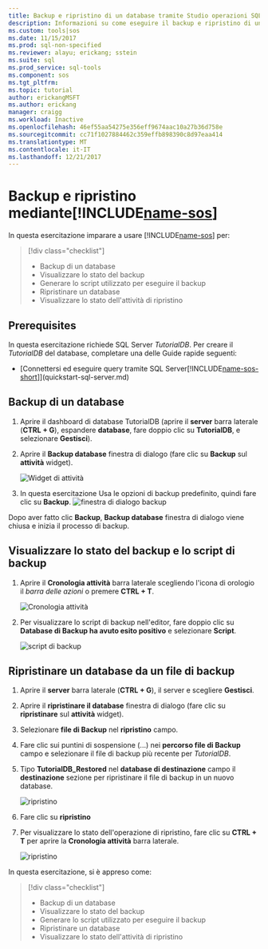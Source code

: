 ```yaml
---
title: Backup e ripristino di un database tramite Studio operazioni SQL (anteprima) | Documenti Microsoft
description: Informazioni su come eseguire il backup e ripristino di un database utilizzando Studio operazioni SQL (anteprima)
ms.custom: tools|sos
ms.date: 11/15/2017
ms.prod: sql-non-specified
ms.reviewer: alayu; erickang; sstein
ms.suite: sql
ms.prod_service: sql-tools
ms.component: sos
ms.tgt_pltfrm: 
ms.topic: tutorial
author: erickangMSFT
ms.author: erickang
manager: craigg
ms.workload: Inactive
ms.openlocfilehash: 46ef55aa54275e356eff9674aac10a27b36d758e
ms.sourcegitcommit: cc71f1027884462c359effb898390c8d97eaa414
ms.translationtype: MT
ms.contentlocale: it-IT
ms.lasthandoff: 12/21/2017
---
```

# <a name="backup-and-restore-using-includename-sosincludesname-sos-shortmd"></a>Backup e ripristino mediante[!INCLUDE[name-sos](../includes/name-sos-short.md)]

In questa esercitazione imparare a usare [!INCLUDE[name-sos](../includes/name-sos-short.md)] per:
> [!div class="checklist"]
> * Backup di un database 
> * Visualizzare lo stato del backup
> * Generare lo script utilizzato per eseguire il backup
> * Ripristinare un database
> * Visualizzare lo stato dell'attività di ripristino

## <a name="prerequisites"></a>Prerequisites

In questa esercitazione richiede SQL Server *TutorialDB*. Per creare il *TutorialDB* del database, completare una delle Guide rapide seguenti:

- [Connettersi ed eseguire query tramite SQL Server[!INCLUDE[name-sos-short](../includes/name-sos-short.md)]](quickstart-sql-server.md)


## <a name="backup-a-database"></a>Backup di un database

1. Aprire il dashboard di database TutorialDB (aprire il **server** barra laterale (**CTRL + G**), espandere **database**, fare doppio clic su **TutorialDB**, e selezionare **Gestisci**). 

2. Aprire il **Backup database** finestra di dialogo (fare clic su **Backup** sul **attività** widget).

   ![Widget di attività](./media/tutorial-backup-restore-sql-server/tasks.png)

3. In questa esercitazione Usa le opzioni di backup predefinito, quindi fare clic su **Backup**.
   ![finestra di dialogo backup](./media/tutorial-backup-restore-sql-server/backup-dialog.png)

Dopo aver fatto clic **Backup**, **Backup database** finestra di dialogo viene chiusa e inizia il processo di backup.

## <a name="view-the-backup-status-and-view-the-backup-script"></a>Visualizzare lo stato del backup e lo script di backup

1. Aprire il **Cronologia attività** barra laterale scegliendo l'icona di orologio il *barra delle azioni* o premere **CTRL + T**.

   ![Cronologia attività](./media/tutorial-backup-restore-sql-server/task-history.png)

2. Per visualizzare lo script di backup nell'editor, fare doppio clic su **Database di Backup ha avuto esito positivo** e selezionare **Script**.

   ![script di backup](./media/tutorial-backup-restore-sql-server/task-script.png) 

## <a name="restore-a-database-from-a-backup-file"></a>Ripristinare un database da un file di backup


1. Aprire il **server** barra laterale (**CTRL + G**), il server e scegliere **Gestisci**. 

2. Aprire il **ripristinare il database** finestra di dialogo (fare clic su **ripristinare** sul **attività** widget).

2. Selezionare **file di Backup** nel **ripristino** campo. 

3. Fare clic sui puntini di sospensione (...) nei **percorso file di Backup** campo e selezionare il file di backup più recente per *TutorialDB*.

3. Tipo **TutorialDB_Restored** nel **database di destinazione** campo il **destinazione** sezione per ripristinare il file di backup in un nuovo database.

   ![ripristino](./media/tutorial-backup-restore-sql-server/restore.png)

4. Fare clic su **ripristino**

5. Per visualizzare lo stato dell'operazione di ripristino, fare clic su **CTRL + T** per aprire la **Cronologia attività** barra laterale.

   ![ripristino](./media/tutorial-backup-restore-sql-server/task-history-restore.png)


In questa esercitazione, si è appreso come:
> [!div class="checklist"]
> * Backup di un database 
> * Visualizzare lo stato del backup
> * Generare lo script utilizzato per eseguire il backup
> * Ripristinare un database
> * Visualizzare lo stato dell'attività di ripristino

